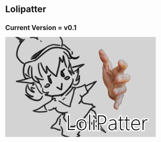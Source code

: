 # Lolipatter
## Current Version = v0.1
![alt text][logo]

[logo]: https://github.com/koushiroue/Lolipatter/blob/master/assets/Illustration2.png "Cute stuffs"
